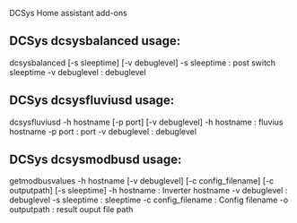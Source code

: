 DCSys Home assistant add-ons

DCSys dcsysbalanced usage:
----------------------
dcsysbalanced [-s sleeptime] [-v debuglevel]
  -s sleeptime      : post switch sleeptime
  -v debuglevel     : debuglevel

DCSys dcsysfluviusd usage:
----------------------
dcsysfluviusd -h hostname [-p port] [-v debuglevel]
  -h hostname        : fluvius hostname
  -p port            : port
  -v debuglevel      : debuglevel

DCSys dcsysmodbusd usage:
----------------------
getmodbusvalues -h hostname [-v debuglevel] [-c config_filename] [-c outputpath] [-s sleeptime]
  -h hostname        : Inverter hostname
  -v debuglevel      : debuglevel
  -s sleeptime       : sleeptime
  -c config_filename : Config filename
  -o outputpath      : result ouput file path
